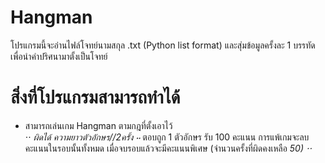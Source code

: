 # Hangman

โปรแกรมนี้จะอ่านไฟล์โจทย์นามสกุล .txt (Python list format) และสุ่มข้อมูลครั้งละ 1 บรรทัด เพื่อนำคำปริศนามาตั้งเป็นโจทย์

# สิ่งที่โปรแกรมสามารถทำได้

- สามารถเล่นเกม Hangman ตามกฎที่ตั้งเอาไว้<br>
  ⋅⋅ _ผิดได้ ความยาวตัวอักษร//2ครั้ง ⋅⋅_ ตอบถูก 1 ตัวอักษร รับ 100 คะแนน การแพ้เกมจะลบคะแนนในรอบนั้นทั้งหมด เมื่อจบรอบแล้วจะมีคะแนนพิเศษ (จำนวนครั้งที่ผิดคงเหลือ _50) ⋅⋅_
